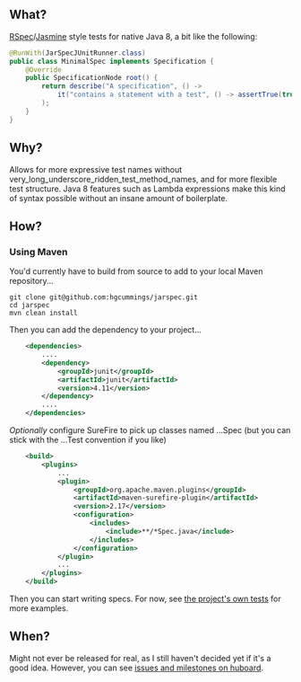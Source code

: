 ## What?
[RSpec](http://rspec.info/)/[Jasmine](http://jasmine.github.io/2.0/introduction.html) style tests for native Java 8, a bit like the following:

```java
@RunWith(JarSpecJUnitRunner.class)
public class MinimalSpec implements Specification {
    @Override
    public SpecificationNode root() {
        return describe("A specification", () ->
            it("contains a statement with a test", () -> assertTrue(true))
        );
    }
}
```

## Why?

Allows for more expressive test names without very_long_underscore_ridden_test_method_names, and for more flexible test structure. Java 8 features such as Lambda expressions make this kind of syntax possible without an insane amount of boilerplate.

## How?

### Using Maven

You'd currently have to build from source to add to your local Maven repository...

```
git clone git@github.com:hgcummings/jarspec.git
cd jarspec
mvn clean install
```

Then you can add the dependency to your project...

```xml
    <dependencies>
        ....
        <dependency>
            <groupId>junit</groupId>
            <artifactId>junit</artifactId>
            <version>4.11</version>
        </dependency>
        ....
    </dependencies>
```

*Optionally* configure SureFire to pick up classes named ...Spec (but you can stick with the ...Test convention if you like)

```xml
    <build>
        <plugins>
            ...
            <plugin>
                <groupId>org.apache.maven.plugins</groupId>
                <artifactId>maven-surefire-plugin</artifactId>
                <version>2.17</version>
                <configuration>
                    <includes>
                        <include>**/*Spec.java</include>
                    </includes>
                </configuration>
            </plugin>
            ...
        </plugins>
    </build>
```

Then you can start writing specs. For now, see [the project's own tests](https://github.com/hgcummings/jarspec/tree/master/src/test/java) for more examples.

## When?

Might not ever be released for real, as I still haven't decided yet if it's a good idea. However, you can see [issues and milestones on huboard](https://huboard.com/hgcummings/jarspec#/milestones).
